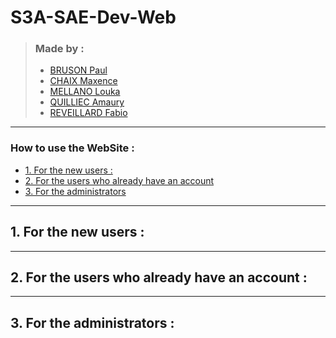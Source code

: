 S3A-SAE-Dev-Web
===
>### Made by :
>- [BRUSON Paul](https://github.com/Dr-J-Watson)
>- [CHAIX Maxence](https://github.com/MaxenceChx)
>- [MELLANO Louka](https://github.com/TheiLooK)
>- [QUILLIEC Amaury](https://github.com/Aliec-AQ)
>- [REVEILLARD Fabio](https://github.com/Z0ROZ)

---
### How to use the WebSite :

- [1. For the new users :](#1-for-the-new-users-)
- [2. For the users who already have an account](#2-for-the-users-who-already-have-an-account-)
- [3. For the administrators](#3-for-the-administrators-)

---
## 1. For the new users :

---
## 2. For the users who already have an account :


---
## 3. For the administrators :